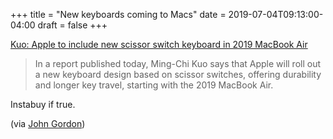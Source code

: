 +++
title = "New keyboards coming to Macs"
date = 2019-07-04T09:13:00-04:00
draft = false
+++

[Kuo: Apple to include new scissor switch keyboard in 2019 MacBook Air](https://9to5mac.com/2019/07/04/kuo-new-keyboard-macbook-air-pro/)

> In a report published today, Ming-Chi Kuo says that Apple will roll out a new keyboard design based on scissor switches, offering durability and longer key travel, starting with the 2019 MacBook Air.

Instabuy if true.

(via [John Gordon](http://www.kateva.org/sh/?p=68385))
